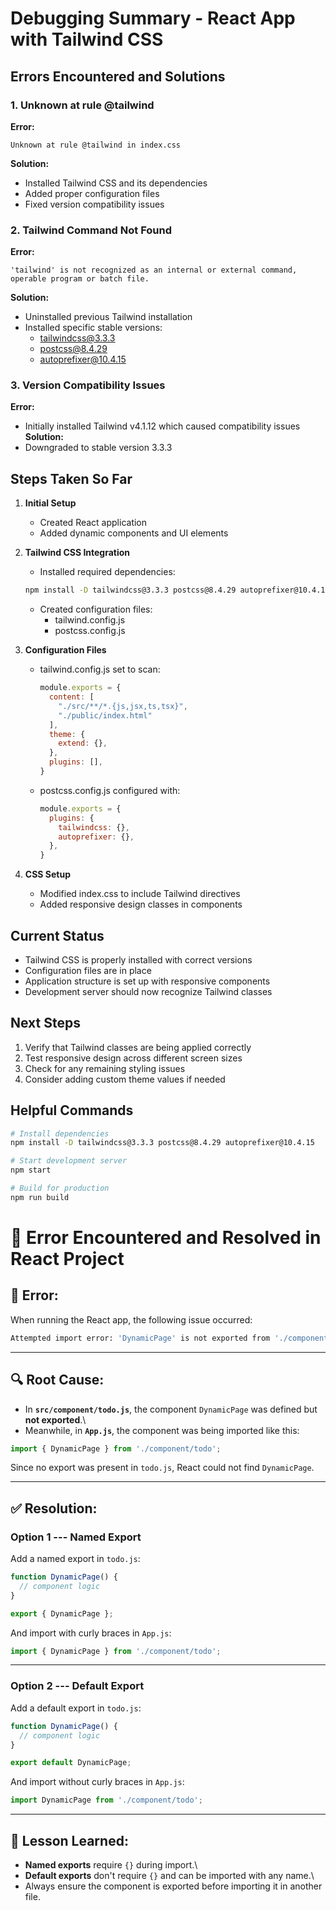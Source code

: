 # Debugging Summary - React App with Tailwind CSS

## Errors Encountered and Solutions

### 1. Unknown at rule @tailwind
**Error:**
```
Unknown at rule @tailwind in index.css
```
**Solution:**
- Installed Tailwind CSS and its dependencies
- Added proper configuration files
- Fixed version compatibility issues

### 2. Tailwind Command Not Found
**Error:**
```
'tailwind' is not recognized as an internal or external command,
operable program or batch file.
```
**Solution:**
- Uninstalled previous Tailwind installation
- Installed specific stable versions:
  - tailwindcss@3.3.3
  - postcss@8.4.29
  - autoprefixer@10.4.15

### 3. Version Compatibility Issues
**Error:**
- Initially installed Tailwind v4.1.12 which caused compatibility issues
**Solution:**
- Downgraded to stable version 3.3.3

## Steps Taken So Far

1. **Initial Setup**
   - Created React application
   - Added dynamic components and UI elements

2. **Tailwind CSS Integration**
   - Installed required dependencies:
   ```bash
   npm install -D tailwindcss@3.3.3 postcss@8.4.29 autoprefixer@10.4.15
   ```
   - Created configuration files:
     - tailwind.config.js
     - postcss.config.js

3. **Configuration Files**
   - tailwind.config.js set to scan:
     ```javascript
     module.exports = {
       content: [
         "./src/**/*.{js,jsx,ts,tsx}",
         "./public/index.html"
       ],
       theme: {
         extend: {},
       },
       plugins: [],
     }
     ```
   - postcss.config.js configured with:
     ```javascript
     module.exports = {
       plugins: {
         tailwindcss: {},
         autoprefixer: {},
       },
     }
     ```

4. **CSS Setup**
   - Modified index.css to include Tailwind directives
   - Added responsive design classes in components

## Current Status
- Tailwind CSS is properly installed with correct versions
- Configuration files are in place
- Application structure is set up with responsive components
- Development server should now recognize Tailwind classes

## Next Steps
1. Verify that Tailwind classes are being applied correctly
2. Test responsive design across different screen sizes
3. Check for any remaining styling issues
4. Consider adding custom theme values if needed

## Helpful Commands
```bash
# Install dependencies
npm install -D tailwindcss@3.3.3 postcss@8.4.29 autoprefixer@10.4.15

# Start development server
npm start

# Build for production
npm run build
```
# 🚨 Error Encountered and Resolved in React Project

## 📝 Error:

When running the React app, the following issue occurred:

``` bash
Attempted import error: 'DynamicPage' is not exported from './component/todo'.
```

------------------------------------------------------------------------

## 🔍 Root Cause:

-   In **`src/component/todo.js`**, the component `DynamicPage` was
    defined but **not exported**.\
-   Meanwhile, in **`App.js`**, the component was being imported like
    this:

``` js
import { DynamicPage } from './component/todo';
```

Since no export was present in `todo.js`, React could not find
`DynamicPage`.

------------------------------------------------------------------------

## ✅ Resolution:

### Option 1 --- **Named Export**

Add a named export in `todo.js`:

``` js
function DynamicPage() {
  // component logic
}

export { DynamicPage };
```

And import with curly braces in `App.js`:

``` js
import { DynamicPage } from './component/todo';
```

------------------------------------------------------------------------

### Option 2 --- **Default Export**

Add a default export in `todo.js`:

``` js
function DynamicPage() {
  // component logic
}

export default DynamicPage;
```

And import without curly braces in `App.js`:

``` js
import DynamicPage from './component/todo';
```

------------------------------------------------------------------------

## 🎯 Lesson Learned:

-   **Named exports** require `{}` during import.\
-   **Default exports** don't require `{}` and can be imported with any
    name.\
-   Always ensure the component is exported before importing it in
    another file.
